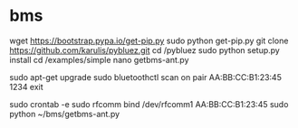 # bms

wget https://bootstrap.pypa.io/get-pip.py
sudo python get-pip.py
git clone https://github.com/karulis/pybluez.git
cd /pybluez
sudo python setup.py install
cd /examples/simple
nano getbms-ant.py



sudo apt-get upgrade
sudo bluetoothctl
scan on
pair AA:BB:CC:B1:23:45
1234
exit

sudo crontab -e
   sudo rfcomm bind /dev/rfcomm1 AA:BB:CC:B1:23:45
   sudo python ~/bms/getbms-ant.py

